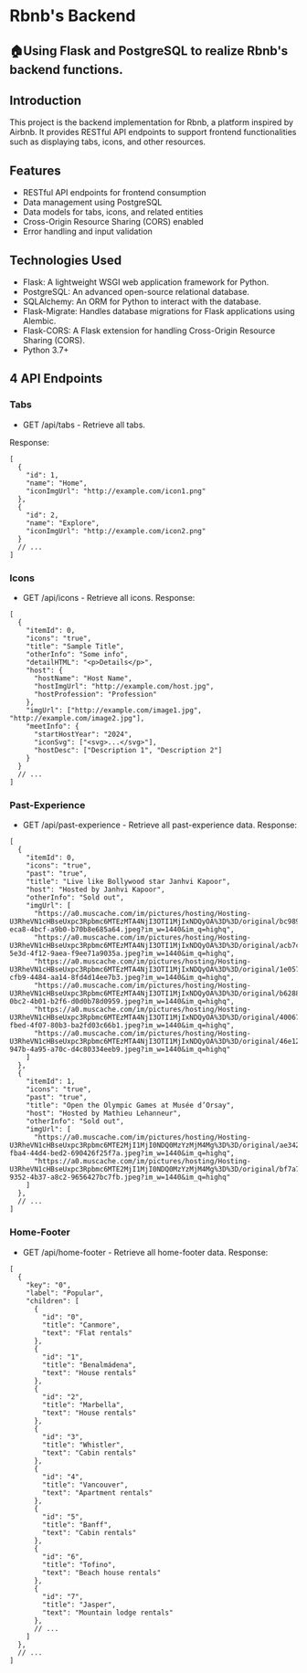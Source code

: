 # Rbnb's Backend
## 🏠Using Flask and PostgreSQL to realize Rbnb's backend functions.
## Introduction
This project is the backend implementation for Rbnb, a platform inspired by Airbnb. It provides RESTful API endpoints to support frontend functionalities such as displaying tabs, icons, and other resources.

## Features
* RESTful API endpoints for frontend consumption
* Data management using PostgreSQL
* Data models for tabs, icons, and related entities
* Cross-Origin Resource Sharing (CORS) enabled
* Error handling and input validation

## Technologies Used
* Flask: A lightweight WSGI web application framework for Python.
* PostgreSQL: An advanced open-source relational database.
* SQLAlchemy: An ORM for Python to interact with the database.
* Flask-Migrate: Handles database migrations for Flask applications using Alembic.
* Flask-CORS: A Flask extension for handling Cross-Origin Resource Sharing (CORS).
* Python 3.7+

## 4 API Endpoints
### Tabs
* GET /api/tabs - Retrieve all tabs.

Response:
```
[
  {
    "id": 1,
    "name": "Home",
    "iconImgUrl": "http://example.com/icon1.png"
  },
  {
    "id": 2,
    "name": "Explore",
    "iconImgUrl": "http://example.com/icon2.png"
  }
  // ...
]
```

### Icons
* GET /api/icons - Retrieve all icons.
Response:
```
[
  {
    "itemId": 0,
    "icons": "true",
    "title": "Sample Title",
    "otherInfo": "Some info",
    "detailHTML": "<p>Details</p>",
    "host": {
      "hostName": "Host Name",
      "hostImgUrl": "http://example.com/host.jpg",
      "hostProfession": "Profession"
    },
    "imgUrl": ["http://example.com/image1.jpg", "http://example.com/image2.jpg"],
    "meetInfo": {
      "startHostYear": "2024",
      "iconSvg": ["<svg>...</svg>"],
      "hostDesc": ["Description 1", "Description 2"]
    }
  }
  // ...
]
```

### Past-Experience
* GET /api/past-experience - Retrieve all past-experience data.
Response:
```
[
  {
    "itemId": 0,
    "icons": "true",
    "past": "true",
    "title": "Live like Bollywood star Janhvi Kapoor",
    "host": "Hosted by Janhvi Kapoor",
    "otherInfo": "Sold out",
    "imgUrl": [
      "https://a0.muscache.com/im/pictures/hosting/Hosting-U3RheVN1cHBseUxpc3Rpbmc6MTEzMTA4NjI3OTI1MjIxNDQyOA%3D%3D/original/bc989f2d-eca8-4bcf-a9b0-b70b8e685a64.jpeg?im_w=1440&im_q=highq",
      "https://a0.muscache.com/im/pictures/hosting/Hosting-U3RheVN1cHBseUxpc3Rpbmc6MTEzMTA4NjI3OTI1MjIxNDQyOA%3D%3D/original/acb7c0e1-5e3d-4f12-9aea-f9ee71a9035a.jpeg?im_w=1440&im_q=highq",
      "https://a0.muscache.com/im/pictures/hosting/Hosting-U3RheVN1cHBseUxpc3Rpbmc6MTEzMTA4NjI3OTI1MjIxNDQyOA%3D%3D/original/1e05770b-cfb9-4484-aa14-8fd4d14ee7b3.jpeg?im_w=1440&im_q=highq",
      "https://a0.muscache.com/im/pictures/hosting/Hosting-U3RheVN1cHBseUxpc3Rpbmc6MTEzMTA4NjI3OTI1MjIxNDQyOA%3D%3D/original/b6288ffe-0bc2-4b01-b2f6-d0d0b78d0959.jpeg?im_w=1440&im_q=highq",
      "https://a0.muscache.com/im/pictures/hosting/Hosting-U3RheVN1cHBseUxpc3Rpbmc6MTEzMTA4NjI3OTI1MjIxNDQyOA%3D%3D/original/400678f7-fbed-4f07-80b3-ba2fd03c66b1.jpeg?im_w=1440&im_q=highq",
      "https://a0.muscache.com/im/pictures/hosting/Hosting-U3RheVN1cHBseUxpc3Rpbmc6MTEzMTA4NjI3OTI1MjIxNDQyOA%3D%3D/original/46e12a73-947b-4a95-a70c-d4c80334eeb9.jpeg?im_w=1440&im_q=highq"
    ]
  },
  {
    "itemId": 1,
    "icons": "true",
    "past": "true",
    "title": "Open the Olympic Games at Musée d’Orsay",
    "host": "Hosted by Mathieu Lehanneur",
    "otherInfo": "Sold out",
    "imgUrl": [
      "https://a0.muscache.com/im/pictures/hosting/Hosting-U3RheVN1cHBseUxpc3Rpbmc6MTE2MjI1MjI0NDQ0MzYzMjM4Mg%3D%3D/original/ae3426d1-fba4-44d4-bed2-690426f25f7a.jpeg?im_w=1440&im_q=highq",
      "https://a0.muscache.com/im/pictures/hosting/Hosting-U3RheVN1cHBseUxpc3Rpbmc6MTE2MjI1MjI0NDQ0MzYzMjM4Mg%3D%3D/original/bf7a757d-9352-4b37-a8c2-9656427bc7fb.jpeg?im_w=1440&im_q=highq"
    ]
  },
  // ...
]
```

### Home-Footer
* GET /api/home-footer - Retrieve all home-footer data.
Response:
```
[
  {
    "key": "0",
    "label": "Popular",
    "children": [
      {
        "id": "0",
        "title": "Canmore",
        "text": "Flat rentals"
      },
      {
        "id": "1",
        "title": "Benalmádena",
        "text": "House rentals"
      },
      {
        "id": "2",
        "title": "Marbella",
        "text": "House rentals"
      },
      {
        "id": "3",
        "title": "Whistler",
        "text": "Cabin rentals"
      },
      {
        "id": "4",
        "title": "Vancouver",
        "text": "Apartment rentals"
      },
      {
        "id": "5",
        "title": "Banff",
        "text": "Cabin rentals"
      },
      {
        "id": "6",
        "title": "Tofino",
        "text": "Beach house rentals"
      },
      {
        "id": "7",
        "title": "Jasper",
        "text": "Mountain lodge rentals"
      },
      // ...
    ]
  },
  // ...
]
```

